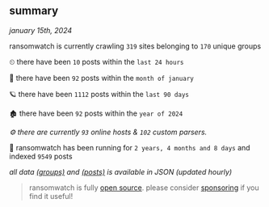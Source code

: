 
## summary
_january 15th, 2024_

ransomwatch is currently crawling `319` sites belonging to `170` unique groups

⏲ there have been `10` posts within the `last 24 hours`

🦈 there have been `92` posts within the `month of january`

🪐 there have been `1112` posts within the `last 90 days`

🏚 there have been `92` posts within the `year of 2024`

_⚙️ there are currently `93` online hosts & `102` custom parsers._

🦕 ransomwatch has been running for `2 years, 4 months and 8 days` and indexed `9549` posts

_all data  [(groups)](http://ransomwhat.telemetry.ltd/groups) and [(posts)](http://ransomwhat.telemetry.ltd/posts) is available in JSON (updated hourly)_

> ransomwatch is fully [open source](https://github.com/joshhighet/ransomwatch#ransomwatch--). please consider [sponsoring](https://github.com/sponsors/joshhighet) if you find it useful!

